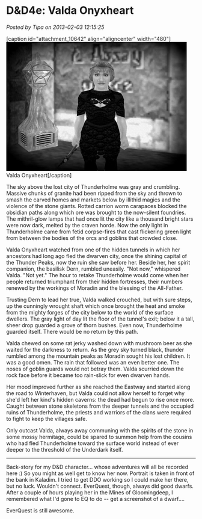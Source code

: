 # D&D4e: Valda Onyxheart

*Posted by Tipa on 2013-02-03 12:15:25*

[caption id="attachment\_10642" align="aligncenter" width="480"][![](../../../uploads/2013/02/eqgame-2013-02-03-10-52-17-08-480x343.jpg "Valda Onyxheart")](../../../uploads/2013/02/eqgame-2013-02-03-10-52-17-08.jpg) Valda Onyxheart[/caption]

The sky above the lost city of Thunderholme was gray and crumbling. Massive chunks of granite had been ripped from the sky and thrown to smash the carved homes and markets below by illithid magics and the violence of the stone giants. Rotted carrion worm carapaces blocked the obsidian paths along which ore was brought to the now-silent foundries. The mithril-glow lamps that had once lit the city like a thousand bright stars were now dark, melted by the craven horde. Now the only light in Thunderholme came from fetid corpse-fires that cast flickering green light from between the bodies of the orcs and goblins that crowded close.

Valda Onyxheart watched from one of the hidden tunnels in which her ancestors had long ago fled the dwarven city, once the shining capital of the Thunder Peaks, now the ruin she saw before her. Beside her, her spirit companion, the basilisk Dern, rumbled uneasily. "Not now," whispered Valda. "Not yet." The hour to retake Thunderholme would come when her people returned triumphant from their hidden fortresses, their numbers renewed by the workings of Moradin and the blessing of the All-Father.

Trusting Dern to lead her true, Valda walked crouched, but with sure steps, up the cunningly wrought shaft which once brought the heat and smoke from the mighty forges of the city below to the world of the surface dwellers. The gray light of day lit the floor of the tunnel's exit; below it a tall, sheer drop guarded a grove of thorn bushes. Even now, Thunderholme guarded itself. There would be no return by this path.

Valda chewed on some rat jerky washed down with mushroom beer as she waited for the darkness to return. As the grey sky turned black, thunder rumbled among the mountain peaks as Moradin sought his lost children. It was a good omen. The rain that followed was an even better one. The noses of goblin guards would not betray them. Valda scurried down the rock face before it became too rain-slick for even dwarven hands.

Her mood improved further as she reached the Eastway and started along the road to Winterhaven, but Valda could not allow herself to forget why she'd left her kind's hidden caverns: the dead had begun to rise once more. Caught between stone skeletons from the deeper tunnels and the occupied ruins of Thunderholme, the priests and warriors of the clans were required to fight to keep the villages safe.

Only outcast Valda, always away communing with the spirits of the stone in some mossy hermitage, could be spared to summon help from the cousins who had fled Thunderholme toward the surface world instead of ever deeper to the threshold of the Underdark itself.

---

Back-story for my D&D character... whose adventures will all be recorded here :) So you might as well get to know her now. Portrait is taken in front of the bank in Kaladim. I tried to get DDO working so I could make her there, but no luck. Wouldn't connect. EverQuest, though, always did good dwarfs. After a couple of hours playing her in the Mines of Gloomingdeep, I remembered what I'd gone to EQ to do -- get a screenshot of a dwarf....

EverQuest is still awesome.
